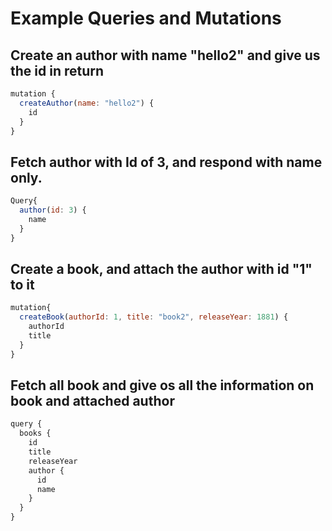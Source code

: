 # Example Queries and Mutations


## Create an author with name "hello2" and give us the id in return

```javascript
mutation {
  createAuthor(name: "hello2") {
    id
  }
}
```
## Fetch author with Id of 3, and respond with name only.

```javascript
Query{
  author(id: 3) {
    name
  }
}
```
## Create a book, and attach the author with id "1" to it

```javascript
mutation{
  createBook(authorId: 1, title: "book2", releaseYear: 1881) {
    authorId
    title
  }
}
```
## Fetch all book and give os all the information on book and attached author

```javascript
query {
  books {
    id
    title
    releaseYear
    author {
      id
      name
    }
  }
}
```